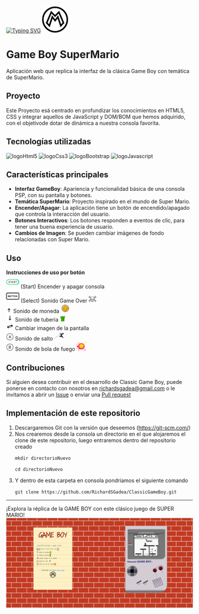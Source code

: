 [![Typing SVG](https://readme-typing-svg.demolab.com/?lines=Classic+Game+Boy+📱)](https://git.io/typing-svg)
<img src="./img/marioLogo.png" alt="Logo SuperMario" with="70em" height="70em"/>
# Game Boy SuperMario
Aplicación web que replica la interfaz de la clásica Game Boy con temática de SuperMario.
## Proyecto
Este Proyecto esá centrado en profundizar los conocimientos en HTML5, CSS y integrar aquellos de JavaScript y DOM/BOM que hemos adquirido, con el objetivode dotar de dinámica a nuestra consola favorita.   
## Tecnologías utilizadas
![logoHtml5](https://img.shields.io/badge/HTML5-orange?logo=HTML5)
![logoCss3](https://img.shields.io/badge/CSS3-blue?logo=CSS3)
![logoBootstrap](https://img.shields.io/badge/Bootstrap-purple?logo=Bootstrap)
![logoJavascript](https://img.shields.io/badge/Javascript-yellow?logo=Javascript)

## Características principales
* **Interfaz GameBoy**: Apariencia y funcionalidad básica de una consola PSP, con su pantalla y botones.
* **Temática SuperMario**: Proyecto inspirado en el mundo de Super Mario.
* **Encender/Apagar**: La aplicación tiene un botón de encendido/apagado que controla la interacción del usuario.
* **Botones Interactivos**: Los botones responden a eventos de clic, para tener una buena experiencia de usuario.
* **Cambios de Imagen**: Se pueden cambiar imágenes de fondo relacionadas con Super Mario.
## Uso

<div class="paper">
                            <div class="paperHeader d-flex align-center justify-content-center ">
                                <span><b>Instrucciones de uso por botón</b></span>
                            </div>
                            <div class="paperMain">
                                <div class="d-flex">
                                    <img src="./img/iconsPaper/botonStart.png" alt="" class="img-fluid" width="35em">
                                    <span>(Start) Encender y apagar consola</span>
                                </div>
                                <div class="d-flex">
                                    <img src="./img/iconsPaper/botonSelect.png" alt="" class="img-fluid" width="35em">
                                    <span>(Select) Sonido Game Over</span>
                                    <img src="./img/iconsPaper/gameOver.png" class="img-fluid"  alt=""  width="20em">
                                </div>
                                <div class="d-flex">
                                    <img src="./img/iconsPaper/flechaArriba.png" alt="" class="img-fluid" width="15em">
                                    <span>Sonido de moneda </span>
                                    <img src="./img/iconsPaper/coin.png" class="img-fluid"  alt=""  width="25em">
                                </div>
                                <div class="d-flex">
                                    <img src="./img/iconsPaper/flechaAbajo.png" alt="" class="img-fluid" width="20em">
                                    <span>Sonido de tuberia </span>
                                    <img src="./img/iconsPaper/duct.png" class="img-fluid"  alt=""  width="15em">
                                </div>
                                <div class="d-flex">
                                    <img src="./img/iconsPaper/flechasIzquierdaDerecha.png" alt="" class="img-fluid" width="20em">
                                    <span>Cambiar imagen de la pantalla </span>
                                </div>
                                <div class="d-flex">
                                    <img src="./img/iconsPaper/butonA.png" alt="" class="img-fluid" width="20em">
                                    <span>Sonido de salto</span>
                                    <img src="./img/iconsPaper/salto.png" class="img-fluid"  alt=""  width="25em">
                                </div>
                                <div class="d-flex">
                                    <img src="./img/iconsPaper/botonB.png" alt="" class="img-fluid" width="20em">
                                    <span>Sonido de bola de fuego</span>
                                    <img src="./img/iconsPaper/bolaFuego.png" class="img-fluid"  alt=""  width="25em">
                                </div>
                            </div>
                        </div>
                    </div>

## Contribuciones
Si alguien desea contribuir en el desarrollo de Classic Game Boy, puede ponerse en contacto con nosotros en richardsgadea@gmail.com o le invitamos a abrir un [Issue](https://github.com/RichardSGadea/ClassicGameBoy/issues) o enviar una [Pull request](https://github.com/RichardSGadea/ClassicGameBoy/pulls)

## Implementación de este repositorio
1. Descargaremos Git con la versión que deseemos (https://git-scm.com/)
2. Nos crearemos desde la consola un directorio en el que alojaremos el clone de este repositorio, luego entraremos dentro del repositorio creado
   ```
   mkdir directorioNuevo
   ```
   ```
   cd directorioNuevo
   ```
3. Y dentro de esta carpeta en consola pondríamos el siguiente comando
   ```
   git clone https://github.com/RichardSGadea/ClassicGameBoy.git
   ```

---
¡Explora la réplica de la GAME BOY con este clásico juego de SUPER MARIO!
![capture](./img/Screenshots/GeneralCapture.jpg)

